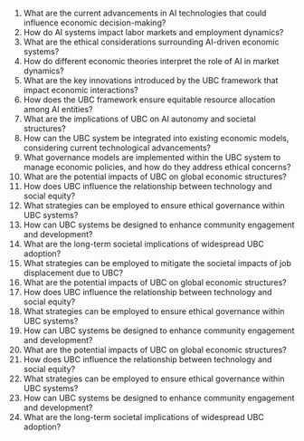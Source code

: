 1. What are the current advancements in AI technologies that could influence economic decision-making?
2. How do AI systems impact labor markets and employment dynamics?
3. What are the ethical considerations surrounding AI-driven economic systems?
4. How do different economic theories interpret the role of AI in market dynamics?
9. What are the key innovations introduced by the UBC framework that impact economic interactions?
10. How does the UBC framework ensure equitable resource allocation among AI entities?
11. What are the implications of UBC on AI autonomy and societal structures?
12. How can the UBC system be integrated into existing economic models, considering current technological advancements?
13. What governance models are implemented within the UBC system to manage economic policies, and how do they address ethical concerns?
14. What are the potential impacts of UBC on global economic structures?
15. How does UBC influence the relationship between technology and social equity?
16. What strategies can be employed to ensure ethical governance within UBC systems?
17. How can UBC systems be designed to enhance community engagement and development?
18. What are the long-term societal implications of widespread UBC adoption?
14. What strategies can be employed to mitigate the societal impacts of job displacement due to UBC?
16. What are the potential impacts of UBC on global economic structures?
17. How does UBC influence the relationship between technology and social equity?
18. What strategies can be employed to ensure ethical governance within UBC systems?
19. How can UBC systems be designed to enhance community engagement and development?
21. What are the potential impacts of UBC on global economic structures?
22. How does UBC influence the relationship between technology and social equity?
23. What strategies can be employed to ensure ethical governance within UBC systems?
24. How can UBC systems be designed to enhance community engagement and development?
25. What are the long-term societal implications of widespread UBC adoption?
